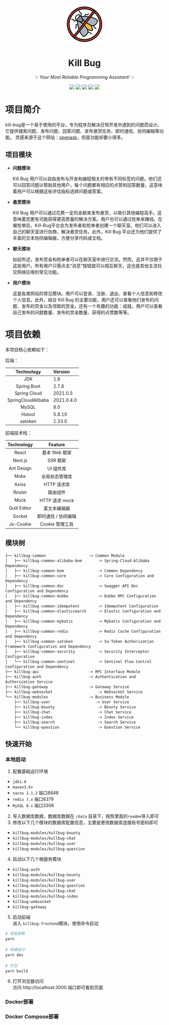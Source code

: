 <p align="center">
  <img src="./assets/bug-2.png" alt="kill-bug">
</p>

<div align="center">

# Kill Bug
<!-- prettier-ignore-start -->
<!-- markdownlint-disable-next-line MD036 -->
_✨ Your Most Reliable Programming Assistant! ✨_
<!-- prettier-ignore-end -->
<p align="center">
  <img src="https://img.shields.io/github/v/release/Poison02/kill-bug?display_name=tag" />
  <img src="https://img.shields.io/github/stars/Poison02/kill-bug" />
  <img src="https://img.shields.io/github/forks/Poison02/kill-bug" />
  <img src="https://img.shields.io/github/issues/Poison02/kill-bug" />
  <img src="https://img.shields.io/badge/license-Apache%20-yellow.svg" />
</p>
</div>

# 项目简介
kill-bug是一个易于使用的平台，专为程序员解决日常开发中遇到的问题而设计。它提供搜索问题、发布问题、回答问题、发布悬赏任务、即时通信、协同编辑等功能。
灵感来源于这个网站：[openask](https://openask.me/home)，但是功能却要小得多。

## 项目模块
-   **问题模块**

    Kill Bug 用户可以自由发布与开发和编程相关的带有不同标签的问题。他们还可以回答问题以帮助其他用户。每个问题都有相应的点赞和回答数量，这意味着用户可以根据这些评估指标选择问题或答案。

-   **悬赏模块**

    Kill Bug 用户可以通过花费一定的金额来发布悬赏，以吸引其他编程高手。这意味着您更有可能获得更高质量的解决方案。用户也可以通过抢单来赚钱。在被抢单后，Kill-Bug平台会为发布者和抢单者创建一个聊天室。他们可以进入自己的聊天室进行协商，解决悬赏任务。此外，Kill Bug 平台还为他们提供了丰富的文本协同编辑器，方便分享代码或文档。

-   **聊天模块**

    如前所述，发布赏金和抢单者可以在聊天室中进行交流。然而，这并不仅限于这些用户。所有用户只需点击“消息”按钮就可以相互聊天，这也是其他主流社交网络应用的常见功能。

-   **用户模块**

    这是各类网站的常见模块。用户可以登录、注册、退出、查看个人信息和修改个人信息。此外，结合 Kill Bug 的主要功能，用户还可以查看他们发布的问题、发布的赏金以及领取的赏金。还有一个有趣的功能：成就。用户可以查看自己发布的问题数量、发布的赏金数量、获得的点赞数等等。

# 项目依赖
本项目核心依赖如下：

后端：

|     Technology     | Version    |
|:------------------:|:-----------|
|        JDK         | 1.8        |
|    Spring Boot     | 2.7.6      |
|    Spring Cloud    | 2021.0.5   |
| SpringCloudAlibaba | 2021.0.4.0 |
|       MySQL        | 8.0        |
|       Hutool       | 5.8.10     |
|        satoken     | 1.33.0     |

前端技术栈：

|  Technology  |                           Feature                            |
| :----------: | :----------------------------------------------------------: |
|    React     |              基本 Web 框架                |
|   Next.js    | SSR 框架 |
|  Ant Design  | UI 组件库 |
|     Mobx     | 全局状态管理库 |
|    Axios     | HTTP 请求库 |
|    Router    | 路由组件 |
|     Mock     | HTTP 请求 mock |
| Quill Editor | 富文本编辑器 |
|    Socket    | 即时通信 / 协同编辑    |
|  Js-Cookie   | Cookie 管理工具 |

## 模块树
```
├── killbug-common                   -> Common Module
│   ├── killbug-common-alibaba-bom       -> Spring-Cloud-Alibaba Dependency 
│   ├── killbug-common-bom               -> Common Dependency
│   ├── killbug-common-core              -> Core Configuration and Dependency
│   ├── killbug-common-doc               -> Swagger API Doc Configuration and Dependency
│   ├── killbug-common-dubbo             -> Dubbo RPC Configuration and Dependency
│   ├── killbug-common-idempotent        -> Idempotent Configuration
│   ├── killbug-common-elasticsearch     -> Elastic Configuration and Dependency
│   ├── killbug-common-mybatis           -> Mybatis Configuration and Dependency
│   ├── killbug-common-redis             -> Redis Cache Configuration and Dependency
│   ├── killbug-common-satoken           -> Sa-Token Authorization Framework Configuration and Dependency
│   ├── killbug-common-security          -> Security Interceptor Configuration
│   └── killbug-common-sentinel          -> Sentinel Flow Control Configuration and Dependency
├── killbug-api                      -> RPC Interface Module
├── killbug-auth                     -> Authentication and Authorization Service 
├── killbug-gateway                  -> Gateway Service
├── killbug-websocket                    -> Websocket Service
└── killbug-modules                  -> Business Module
    ├── killbug-user                    -> User Service
    ├── killbug-bounty                   -> Bounty Service
    ├── killbug-chat                     -> Chat Service
    ├── killbug-index                    -> Index Service
    ├── killbug-search                   -> Search Service
    └── killbug-question                 -> Question Service
```

## 快速开始

### 本地启动
1. 配置基础运行环境
- `jdk1.8`
- `maven3.6+`
- `nacos 2.1.2` 端口8848
- `redis 7.x` 端口6379
- `MySQL 8.x` 端口3306
2. 导入数据库数据，数据库数据在 `/data` 目录下，按照里面的`readme`导入即可
3. 修改以下几个模块的数据库配置信息，主要是更改数据库连接账号密码即可
- `killbug-modules/kullbug-bounty`
- `killbug-modules/kullbug-chat`
- `killbug-modules/kullbug-user`
- `killbug-modules/kullbug-question`
4. 启动以下几个微服务模块
- `killbug-auth`
- `killbug-modules/kullbug-bounty`
- `killbug-modules/kullbug-user`
- `killbug-modules/kullbug-question`
- `killbug-modules/kullbug-chat`
- `killbug-modules/kullbug-index`
- `killbug-websocket`
- `killbug-gateway`
5. 启动前端</br>
进入 `killbug-frontend`模块，使用命令启动
```bash
# 安装依赖
yarn

# 构建运行
yarn dev

# 打包
yarn build
```
6. 打开浏览器访问</br>
访问 http://localhost:3000 端口即可看到页面

### Docker部署
### Docker Compose部署